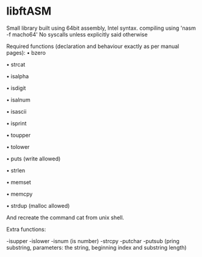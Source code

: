 # libftASM
Small library built using 64bit assembly, Intel syntax.
compiling using 'nasm -f macho64'
No syscalls unless explicitly said otherwise

Required functions (declaration and behaviour exactly as per manual pages):
• bzero

• strcat

• isalpha

• isdigit

• isalnum

• isascii

• isprint

• toupper

• tolower

• puts (write allowed)

• strlen

• memset

• memcpy

• strdup (malloc allowed)

And recreate the command cat from unix shell.

Extra functions:

-isupper
-islower
-isnum (is number)
-strcpy
-putchar
-putsub (pring substring, parameters: the string, beginning index and substring length)


